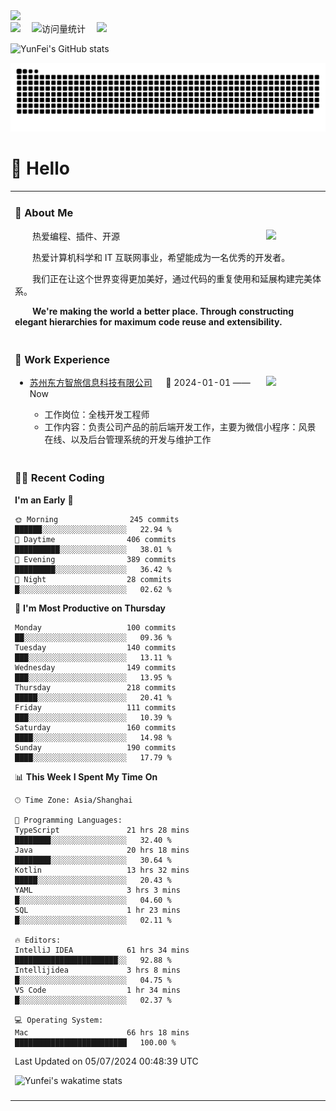   <!-- dynamic typing effect 动态打字效果 -->
  <div>
    <a href="http://yunfei.plus">
      <img src="https://readme-typing-svg.demolab.com?font=Fira+Code&pause=1000&width=435&lines=console.log(%22Hello%2C%20World%22);祝您今天愉快!&center=true&size=27" />
    </a>
  </div>

  <div>
    <a href="http://yunfei.plus/"><img src="https://img.shields.io/badge/Website-博客-8c36db" /></a>&emsp;
    <!-- visitor -->
    <img src="https://komarev.com/ghpvc/?username=yunfeidog&label=Views&color=orange&style=flat" alt="访问量统计" />&emsp;
    <!-- wakatime -->    
    <a href="https://wakatime.com/@yunfeidog"><img src="https://wakatime.com/badge/user/42d0678c-368b-448b-9a77-5d21c5b55352.svg" /></a>
  </div>

![YunFei's GitHub stats](https://github-readme-stats.vercel.app/api?username=yunfeidog)

![snake](./dist/github-contribution-grid-snake.svg)

#  🙋 Hello

<table>


<tr><td>

### 🤺 About Me

<img align="right" width="88" src="https://cdn.jsdelivr.net/gh/yunfeidog/yunfeidog/assets/images/jobs.png" />

<p>&emsp;&emsp;热爱编程、插件、开源</p>
<p>&emsp;&emsp;热爱计算机科学和 IT 互联网事业，希望能成为一名优秀的开发者。</p>
<p>&emsp;&emsp;我们正在让这个世界变得更加美好，通过代码的重复使用和延展构建完美体系。</p>
<p>&emsp;&emsp;<strong>We're making the world a better place. Through constructing elegant hierarchies for maximum code reuse and extensibility.</strong></p>

</td></tr> 

<tr><td>

### 🏢 Work Experience

<img align="right" width="88" src="https://cdn.jsdelivr.net/gh/yunfeidog/yunfeidog/assets/images/yuanze.png" />

- [苏州东方智旅信息科技有限公司](http://www.leyoobao.com/) &emsp; 📌 2024-01-01 —— Now

    - 工作岗位：全栈开发工程师
    - 工作内容：负责公司产品的前后端开发工作，主要为微信小程序：风景在线、以及后台管理系统的开发与维护工作


</td></tr>

<tr><td>

### 👩‍💻 Recent Coding
<!--START_SECTION:waka-->
**I'm an Early 🐤** 

```text
🌞 Morning                245 commits         ██████░░░░░░░░░░░░░░░░░░░   22.94 % 
🌆 Daytime                406 commits         ██████████░░░░░░░░░░░░░░░   38.01 % 
🌃 Evening                389 commits         █████████░░░░░░░░░░░░░░░░   36.42 % 
🌙 Night                  28 commits          █░░░░░░░░░░░░░░░░░░░░░░░░   02.62 % 
```
📅 **I'm Most Productive on Thursday** 

```text
Monday                   100 commits         ██░░░░░░░░░░░░░░░░░░░░░░░   09.36 % 
Tuesday                  140 commits         ███░░░░░░░░░░░░░░░░░░░░░░   13.11 % 
Wednesday                149 commits         ███░░░░░░░░░░░░░░░░░░░░░░   13.95 % 
Thursday                 218 commits         █████░░░░░░░░░░░░░░░░░░░░   20.41 % 
Friday                   111 commits         ███░░░░░░░░░░░░░░░░░░░░░░   10.39 % 
Saturday                 160 commits         ████░░░░░░░░░░░░░░░░░░░░░   14.98 % 
Sunday                   190 commits         ████░░░░░░░░░░░░░░░░░░░░░   17.79 % 
```


📊 **This Week I Spent My Time On** 

```text
🕑︎ Time Zone: Asia/Shanghai

💬 Programming Languages: 
TypeScript               21 hrs 28 mins      ████████░░░░░░░░░░░░░░░░░   32.40 % 
Java                     20 hrs 18 mins      ████████░░░░░░░░░░░░░░░░░   30.64 % 
Kotlin                   13 hrs 32 mins      █████░░░░░░░░░░░░░░░░░░░░   20.43 % 
YAML                     3 hrs 3 mins        █░░░░░░░░░░░░░░░░░░░░░░░░   04.60 % 
SQL                      1 hr 23 mins        █░░░░░░░░░░░░░░░░░░░░░░░░   02.11 % 

🔥 Editors: 
IntelliJ IDEA            61 hrs 34 mins      ███████████████████████░░   92.88 % 
Intellijidea             3 hrs 8 mins        █░░░░░░░░░░░░░░░░░░░░░░░░   04.75 % 
VS Code                  1 hr 34 mins        █░░░░░░░░░░░░░░░░░░░░░░░░   02.37 % 

💻 Operating System: 
Mac                      66 hrs 18 mins      █████████████████████████   100.00 % 
```


 Last Updated on 05/07/2024 00:48:39 UTC
<!--END_SECTION:waka-->

![Yunfei's wakatime stats](https://github-readme-stats.vercel.app/api/wakatime?username=yunfeidog)

</td></tr>




<tr><td>

